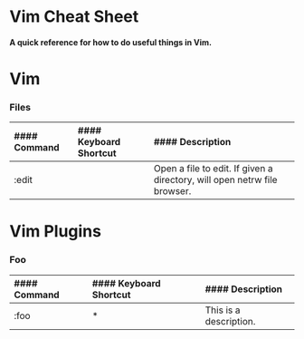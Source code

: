 # Vim Cheat Sheet
#### A quick reference for how to do useful things in Vim.

# [](#vim)Vim
### [](#files)Files
| #### Command       | #### Keyboard Shortcut | #### Description                                                         |
|:-------------------|:-----------------------|:-------------------------------------------------------------------------|
| :edit              |                        | Open a file to edit. If given a directory, will open netrw file browser. |

# [](#vimplugins)Vim Plugins
### [](#foo)Foo
| #### Command       | #### Keyboard Shortcut | #### Description                                                         |
|:-------------------|:-----------------------|:-------------------------------------------------------------------------|
| :foo               | *<C-f>                 | This is a description.                                                   |
